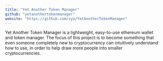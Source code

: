 ```yaml
---
title: "Yet Another Token Manager"
github: "yetanothertokenmanager"
website: "https://github.com/syo/YetAnotherTokenManager"
---
```


Yet Another Token Manager is a lightweight, easy-to-use ethereum wallet and token manager. The focus of this project is to become something that even someone completely new to cryptocurrency can intuitively understand how to use, in order to help draw more people into smaller cryptocurrencies.
